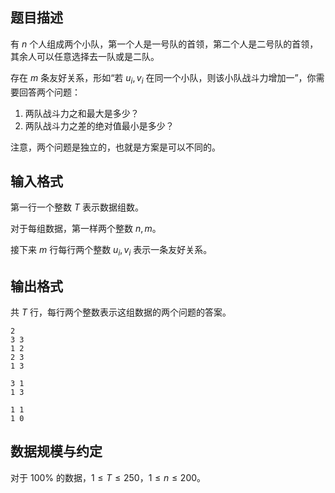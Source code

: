 ## 题目描述

有 $n$ 个人组成两个小队，第一个人是一号队的首领，第二个人是二号队的首领，其余人可以任意选择去一队或是二队。

存在 $m$ 条友好关系，形如“若 $u_i,v_i$ 在同一个小队，则该小队战斗力增加一”，你需要回答两个问题：

1. 两队战斗力之和最大是多少？
2. 两队战斗力之差的绝对值最小是多少？

注意，两个问题是独立的，也就是方案是可以不同的。

## 输入格式

第一行一个整数 $T$ 表示数据组数。

对于每组数据，第一样两个整数 $n,m$。

接下来 $m$ 行每行两个整数 $u_i,v_i$ 表示一条友好关系。

## 输出格式

共 $T$ 行，每行两个整数表示这组数据的两个问题的答案。



```input1
2
3 3
1 2
2 3
1 3

3 1
1 3
```

```output1
1 1
1 0
```

## 数据规模与约定

对于 $100\%$ 的数据，$1\leq T\leq 250$，$1\leq n\leq 200$。

